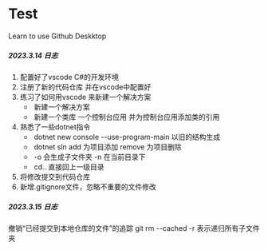 # Test
 Learn to use Github Deskktop

##### 2023.3.14  日志

1. 配置好了vscode C#的开发环境
2. 注册了新的代码仓库 并在vscode中配置好
3. 练习了如何用vscode 来新建一个解决方案
   - ​	新建一个解决方案
   - ​	新建一个类库 一个控制台应用 并为控制台应用添加类的引用
4. 熟悉了一些dotnet指令
   - ​	dotnet new console --use-program-main 以旧的结构生成
   - ​    dotnet sln add  为项目添加 remove 为项目删除
   - ​	-o 会生成子文件夹 -n 在当前目录下
   - ​	cd.. 直接回上一级目录
5. 将修改提交到代码仓库
6. 新增.gitignore文件，忽略不重要的文件修改  

##### 2023.3.15  日志

撤销“已经提交到本地仓库的文件”的追踪  git rm --cached          -r 表示递归所有子文件夹